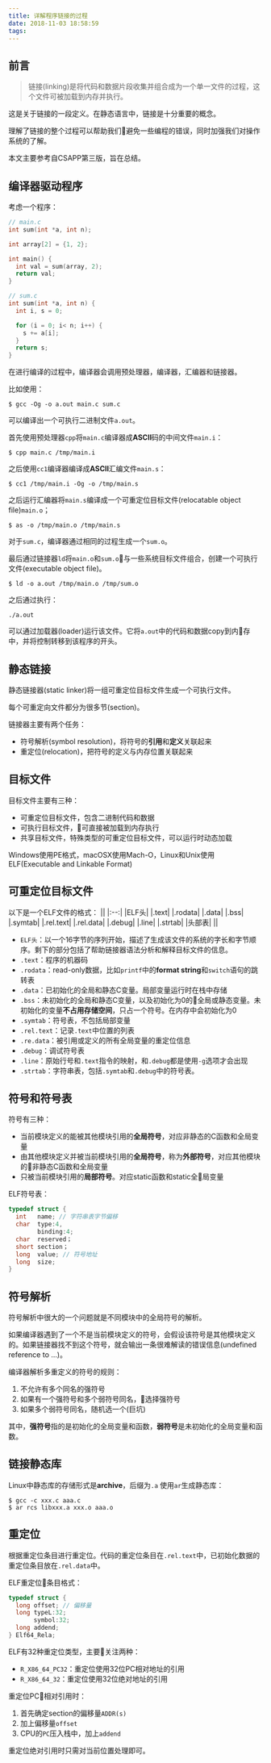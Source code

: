 ```yaml
---
title: 详解程序链接的过程
date: 2018-11-03 18:58:59
tags:
---
```

## 前言

> 链接(linking)是将代码和数据片段收集并组合成为一个单一文件的过程，这个文件可被加载到内存并执行。

这是关于链接的一段定义。在静态语言中，链接是十分重要的概念。

理解了链接的整个过程可以帮助我们避免一些编程的错误，同时加强我们对操作系统的了解。

本文主要参考自CSAPP第三版，旨在总结。

## 编译器驱动程序

考虑一个程序：
```c
// main.c
int sum(int *a, int n);

int array[2] = {1, 2};

int main() {
  int val = sum(array, 2);
  return val;
}

// sum.c
int sum(int *a, int n) {
  int i, s = 0;

  for (i = 0; i< n; i++) {
    s += a[i];
  }
  return s;
}
```

在进行编译的过程中，编译器会调用预处理器，编译器，汇编器和链接器。

比如使用：
```shell
$ gcc -Og -o a.out main.c sum.c
```
可以编译出一个可执行二进制文件`a.out`。

首先使用预处理器`cpp`将`main.c`编译器成**ASCII**码的中间文件`main.i`：
```shell
$ cpp main.c /tmp/main.i
```

之后使用`cc1`编译器编译成**ASCII**汇编文件`main.s`：
```shell
$ cc1 /tmp/main.i -Og -o /tmp/main.s
```

之后运行汇编器将`main.s`编译成一个可重定位目标文件(relocatable object file)`main.o`；
```shell
$ as -o /tmp/main.o /tmp/main.s
```

对于`sum.c`，编译器通过相同的过程生成一个`sum.o`。

最后通过链接器`ld`将`main.o`和`sum.o`与一些系统目标文件组合，创建一个可执行文件(executable object file)。
```shell
$ ld -o a.out /tmp/main.o /tmp/sum.o
```

之后通过执行：
```shell
./a.out
```
可以通过加载器(loader)运行该文件。它将`a.out`中的代码和数据copy到内存中，并将控制转移到该程序的开头。

## 静态链接

静态链接器(static linker)将一组可重定位目标文件生成一个可执行文件。

每个可重定向文件都分为很多节(section)。

链接器主要有两个任务：
* 符号解析(symbol resolution)，将符号的**引用**和**定义**关联起来
* 重定位(relocation)，把符号的定义与内存位置关联起来

## 目标文件

目标文件主要有三种：
* 可重定位目标文件，包含二进制代码和数据
* 可执行目标文件，可直接被加载到内存执行
* 共享目标文件，特殊类型的可重定位目标文件，可以运行时动态加载

Windows使用PE格式，macOSX使用Mach-O，Linux和Unix使用ELF(Executable and Linkable Format)

## 可重定位目标文件

以下是一个ELF文件的格式：
||
|:--:|
|ELF头|
|.text|
|.rodata|
|.data|
|.bss|
|.symtab|
|.rel.text|
|.rel.data|
|.debug|
|.line|
|.strtab|
|头部表|
||

* `ELF头`：以一个16字节的序列开始，描述了生成该文件的系统的字长和字节顺序。剩下的部分包括了帮助链接器语法分析和解释目标文件的信息。
* `.text`：程序的机器码
* `.rodata`：read-only数据，比如`printf`中的**format string**和`switch`语句的跳转表
* `.data`：已初始化的全局和静态C变量。局部变量运行时在栈中存储
* `.bss`：未初始化的全局和静态C变量，以及初始化为0的全局或静态变量。未初始化的变量**不占用存储空间**，只占一个符号。在内存中会初始化为0
* `.symtab`：符号表，不包括局部变量
* `.rel.text`：记录`.text`中位置的列表
* `.re.data`：被引用或定义的所有全局变量的重定位信息
* `.debug`：调试符号表
* `.line`：原始行号和`.text`指令的映射，和`.debug`都是使用`-g`选项才会出现
* `.strtab`：字符串表，包括`.symtab`和`.debug`中的符号表。

## 符号和符号表

符号有三种：
* 当前模块定义的能被其他模块引用的**全局符号**，对应非静态的C函数和全局变量
* 由其他模块定义并被当前模块引用的**全局符号**，称为**外部符号**，对应其他模块的非静态C函数和全局变量
* 只被当前模块引用的**局部符号**。对应static函数和static全局变量

ELF符号表：
```c
typedef struct {
  int   name; // 字符串表字节偏移
  char  type:4,
        binding:4;
  char  reserved；
  short section；
  long  value; // 符号地址
  long  size;
}
```

## 符号解析

符号解析中很大的一个问题就是不同模块中的全局符号的解析。

如果编译器遇到了一个不是当前模块定义的符号，会假设该符号是其他模块定义的。如果链接器找不到这个符号，就会输出一条很难解读的错误信息(undefined reference to ...)。

编译器解析多重定义的符号的规则：
1. 不允许有多个同名的强符号
2. 如果有一个强符号和多个弱符号同名，选择强符号
3. 如果多个弱符号同名，随机选一个(巨坑)

其中，**强符号**指的是初始化的全局变量和函数，**弱符号**是未初始化的全局变量和函数。

## 链接静态库

Linux中静态库的存储形式是**archive**，后缀为`.a`
使用`ar`生成静态库：
```shell
$ gcc -c xxx.c aaa.c
$ ar rcs libxxx.a xxx.o aaa.o
```

## 重定位

根据重定位条目进行重定位。代码的重定位条目在`.rel.text`中，已初始化数据的重定位条目放在`.rel.data`中。

ELF重定位条目格式：
```c
typedef struct {
  long offset; // 偏移量
  long typeL:32; 
       symbol:32; 
  long addend;
} Elf64_Rela;
```

ELF有32种重定位类型，主要关注两种：
* `R_X86_64_PC32`：重定位使用32位PC相对地址的引用
* `R_X86_64_32`：重定位使用32位绝对地址的引用

重定位PC相对引用时：
1. 首先确定section的偏移量`ADDR(s)`
2. 加上偏移量`offset`
3. CPU的`PC`压入栈中，加上`addend`

重定位绝对引用时只需对当前位置处理即可。

